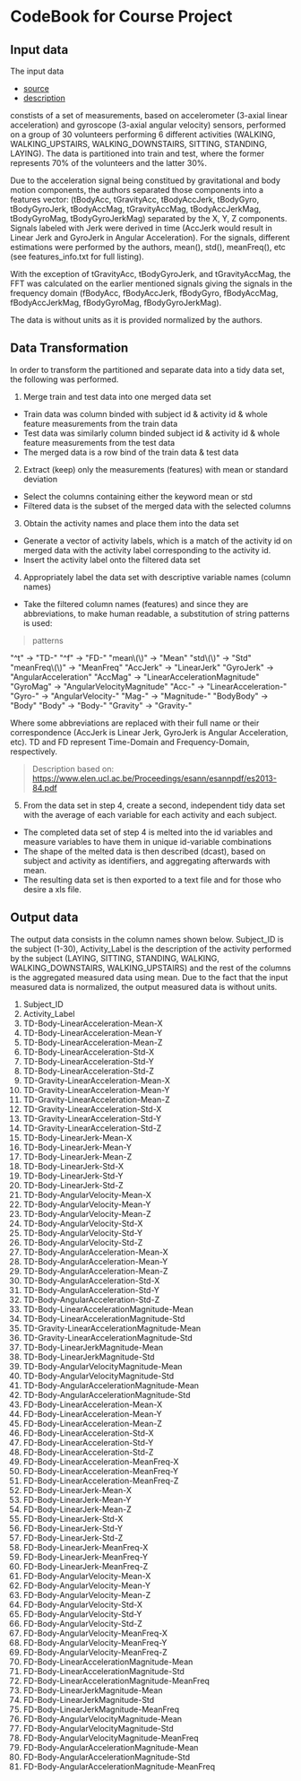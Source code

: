 # CodeBook for Course Project

## Input data
The input data 

- [source](https://d396qusza40orc.cloudfront.net/getdata%2Fprojectfiles%2FUCI%20HAR%20Dataset.zip) 
- [description](http://archive.ics.uci.edu/ml/datasets/Human+Activity+Recognition+Using+Smartphones)

constists of a set of measurements, based on accelerometer (3-axial linear acceleration) and gyroscope (3-axial angular velocity) sensors, performed on a group of 30 volunteers performing  6 different activities (WALKING, WALKING\_UPSTAIRS, WALKING\_DOWNSTAIRS, SITTING, STANDING, LAYING). The data is partitioned into train and test, where the former represents 70% of the volunteers and the latter 30%. 

Due to the acceleration signal being constitued by gravitational and body motion components, the authors separated those components into a features vector: (tBodyAcc, tGravityAcc, tBodyAccJerk, tBodyGyro, tBodyGyroJerk, tBodyAccMag, tGravityAccMag, tBodyAccJerkMag, tBodyGyroMag, tBodyGyroJerkMag) separated by the X, Y, Z components. Signals labeled with Jerk were derived in time (AccJerk would result in Linear Jerk and GyroJerk in Angular Acceleration). For the signals, different estimations were performed by the authors, mean(), std(), meanFreq(), etc (see features\_info.txt for full listing). 

With the exception of tGravityAcc, tBodyGyroJerk, and tGravityAccMag, the FFT was calculated on the earlier mentioned signals giving the signals in the frequency domain (fBodyAcc, fBodyAccJerk, fBodyGyro, fBodyAccMag, fBodyAccJerkMag, fBodyGyroMag, fBodyGyroJerkMag).

The data is without units as it is provided normalized by the authors.

## Data Transformation

In order to transform the partitioned and separate data into a tidy data set, the following was performed.
1. Merge train and test data into one merged data set
* Train data was column binded with subject id & activity id & whole feature measurements from the train data
* Test data was similarly column binded subject id & activity id & whole feature measurements from the test data
* The merged data is a row bind of the train data & test data
2. Extract (keep) only the measurements (features) with mean or standard deviation
* Select the columns containing either the keyword mean or std
* Filtered data is the subset of the merged data with the selected columns
3. Obtain the activity names and place them into the data set
* Generate a vector of activity labels, which is a match of the activity id on merged data with the activity label corresponding to the activity id.
* Insert the activity label onto the filtered data set
4. Appropriately label the data set with descriptive variable names (column names)
* Take the filtered column names (features) and since they are abbreviations, to make human readable, a substitution of string patterns is used:

>patterns

"^t" -> "TD-"
"^f" -> "FD-"
"mean\\(\\)" -> "Mean"
"std\\(\\)" -> "Std"
"meanFreq\\(\\)" -> "MeanFreq"
"AccJerk" -> "LinearJerk"
"GyroJerk" -> "AngularAcceleration"
"AccMag" -> "LinearAccelerationMagnitude"
"GyroMag" -> "AngularVelocityMagnitude"
"Acc-" -> "LinearAcceleration-"
"Gyro-" -> "AngularVelocity-"
"Mag-" -> "Magnitude-"
"BodyBody" -> "Body"
"Body" -> "Body-"
"Gravity" -> "Gravity-"

Where some abbreviations are replaced with their full name or their correspondence (AccJerk is Linear Jerk, GyroJerk is Angular Acceleration, etc). TD and FD represent Time-Domain and Frequency-Domain, respectively.
  >Description based on: https://www.elen.ucl.ac.be/Proceedings/esann/esannpdf/es2013-84.pdf

5. From the data set in step 4, create a second, independent tidy data set with the average of each variable for each activity and each subject.
* The completed data set of step 4 is melted into the id variables and measure variables to have them in unique id-variable combinations
* The shape of the melted data is then described (dcast), based on subject and activity as identifiers, and aggregating afterwards with mean.
* The resulting data set is then exported to a text file and for those who desire a xls file.

## Output data

The output data consists in the column names shown below. Subject\_ID is the subject (1-30), Activity\_Label is the description of the activity performed by the subject (LAYING, SITTING, STANDING, WALKING, WALKING\_DOWNSTAIRS, WALKING\_UPSTAIRS) and the rest of the columns is the aggregated measured data using mean. Due to the fact that the input measured data is normalized, the output measured data is without units.

1.  Subject\_ID
2.  Activity\_Label
3.  TD-Body-LinearAcceleration-Mean-X
4.  TD-Body-LinearAcceleration-Mean-Y
5.  TD-Body-LinearAcceleration-Mean-Z
6.  TD-Body-LinearAcceleration-Std-X
7.  TD-Body-LinearAcceleration-Std-Y
8.  TD-Body-LinearAcceleration-Std-Z
9.  TD-Gravity-LinearAcceleration-Mean-X
10. TD-Gravity-LinearAcceleration-Mean-Y
11. TD-Gravity-LinearAcceleration-Mean-Z
12. TD-Gravity-LinearAcceleration-Std-X
13. TD-Gravity-LinearAcceleration-Std-Y
14. TD-Gravity-LinearAcceleration-Std-Z
15. TD-Body-LinearJerk-Mean-X
16. TD-Body-LinearJerk-Mean-Y
17. TD-Body-LinearJerk-Mean-Z
18. TD-Body-LinearJerk-Std-X
19. TD-Body-LinearJerk-Std-Y
20. TD-Body-LinearJerk-Std-Z
21. TD-Body-AngularVelocity-Mean-X
22. TD-Body-AngularVelocity-Mean-Y
23. TD-Body-AngularVelocity-Mean-Z
24. TD-Body-AngularVelocity-Std-X
25. TD-Body-AngularVelocity-Std-Y
26. TD-Body-AngularVelocity-Std-Z
27. TD-Body-AngularAcceleration-Mean-X
28. TD-Body-AngularAcceleration-Mean-Y
29. TD-Body-AngularAcceleration-Mean-Z
30. TD-Body-AngularAcceleration-Std-X
31. TD-Body-AngularAcceleration-Std-Y
32. TD-Body-AngularAcceleration-Std-Z
33. TD-Body-LinearAccelerationMagnitude-Mean
34. TD-Body-LinearAccelerationMagnitude-Std
35. TD-Gravity-LinearAccelerationMagnitude-Mean
36. TD-Gravity-LinearAccelerationMagnitude-Std
37. TD-Body-LinearJerkMagnitude-Mean
38. TD-Body-LinearJerkMagnitude-Std
39. TD-Body-AngularVelocityMagnitude-Mean
40. TD-Body-AngularVelocityMagnitude-Std
41. TD-Body-AngularAccelerationMagnitude-Mean
42. TD-Body-AngularAccelerationMagnitude-Std
43. FD-Body-LinearAcceleration-Mean-X
44. FD-Body-LinearAcceleration-Mean-Y
45. FD-Body-LinearAcceleration-Mean-Z
46. FD-Body-LinearAcceleration-Std-X
47. FD-Body-LinearAcceleration-Std-Y
48. FD-Body-LinearAcceleration-Std-Z
49. FD-Body-LinearAcceleration-MeanFreq-X
50. FD-Body-LinearAcceleration-MeanFreq-Y
51. FD-Body-LinearAcceleration-MeanFreq-Z
52. FD-Body-LinearJerk-Mean-X
53. FD-Body-LinearJerk-Mean-Y
54. FD-Body-LinearJerk-Mean-Z
55. FD-Body-LinearJerk-Std-X
56. FD-Body-LinearJerk-Std-Y
57. FD-Body-LinearJerk-Std-Z
58. FD-Body-LinearJerk-MeanFreq-X
59. FD-Body-LinearJerk-MeanFreq-Y
60. FD-Body-LinearJerk-MeanFreq-Z
61. FD-Body-AngularVelocity-Mean-X
62. FD-Body-AngularVelocity-Mean-Y
63. FD-Body-AngularVelocity-Mean-Z
64. FD-Body-AngularVelocity-Std-X
65. FD-Body-AngularVelocity-Std-Y
66. FD-Body-AngularVelocity-Std-Z
67. FD-Body-AngularVelocity-MeanFreq-X
68. FD-Body-AngularVelocity-MeanFreq-Y
69. FD-Body-AngularVelocity-MeanFreq-Z
70. FD-Body-LinearAccelerationMagnitude-Mean
71. FD-Body-LinearAccelerationMagnitude-Std
72. FD-Body-LinearAccelerationMagnitude-MeanFreq
73. FD-Body-LinearJerkMagnitude-Mean
74. FD-Body-LinearJerkMagnitude-Std
75. FD-Body-LinearJerkMagnitude-MeanFreq
76. FD-Body-AngularVelocityMagnitude-Mean
77. FD-Body-AngularVelocityMagnitude-Std
78. FD-Body-AngularVelocityMagnitude-MeanFreq
79. FD-Body-AngularAccelerationMagnitude-Mean
80. FD-Body-AngularAccelerationMagnitude-Std
81. FD-Body-AngularAccelerationMagnitude-MeanFreq
